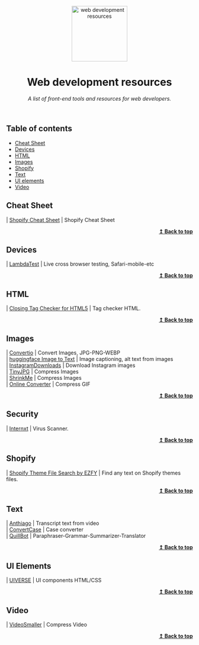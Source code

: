 <p align="center">
  <a href="https://github.com/CindyMoraDev/web-development-resources">
    <img width="150" height="150" alt="web development resources" src="https://cindymoradev.com/wp-content/uploads/elementor/thumbs/coding-1-q4ehwqx4iffsm1pj4v9v3z0k6vgkx1el0oxrnme4xg.png" />
  </a>
</p>
<h1 align="center">Web development resources</h1>
<p align="center"><i>A list of front-end tools and resources for web developers.</i></p>
<p align="center"><br /></p>

## Table of contents

* [Cheat Sheet](#cheat-sheet)
* [Devices](#devices)
* [HTML](#html)
* [Images](#images)
* [Shopify](#shopify)
* [Text](#text)
* [UI elements](#uielements)
* [Video](#video)


## Cheat Sheet
| [Shopify Cheat Sheet](https://www.shopify.com/partners/shopify-cheat-sheet)        |   Shopify Cheat Sheet <br>

<p align="right"><a href="#table-of-contents"><b>↥ Back to top</b></a></p>

## Devices
| [LambdaTest](https://www.lambdatest.com/)        | Live cross browser testing, Safari-mobile-etc <br>

<p align="right"><a href="#table-of-contents"><b>↥ Back to top</b></a></p>

## HTML
| [Closing Tag Checker for HTML5](https://www.aliciaramirez.com/closing-tags-checker/)        | Tag checker HTML. <br>

<p align="right"><a href="#table-of-contents"><b>↥ Back to top</b></a></p>

## Images
| [Convertio](https://convertio.co/image-converter/)        | Convert Images, JPG-PNG-WEBP <br>
| [huggingface Image to Text](https://huggingface.co/tasks/image-to-text)        | Image captioning, alt text from images <br>
| [InstagramDownloads](https://instagramdownloads.com)        | Download Instagram images  <br>
| [TinyJPG](https://tinyjpg.com)        | Compress Images <br>
| [ShrinkMe](https://shrinkme.app/?s=e)        | Compress Images <br>
| [Online Converter](https://www.onlineconverter.com/compress-gif)       | Compress GIF <br>

<p align="right"><a href="#table-of-contents"><b>↥ Back to top</b></a></p>

## Security
| [Internxt](https://internxt.com/virus-scanner)        | Virus Scanner. 

<p align="right"><a href="#table-of-contents"><b>↥ Back to top</b></a></p>

## Shopify
| [Shopify Theme File Search by EZFY](https://chrome.google.com/webstore/detail/shopify-theme-file-search/mhchmhfecfdpaifljcfebnlaiaphfkmb)        | Find any text on Shopify themes files. 

<p align="right"><a href="#table-of-contents"><b>↥ Back to top</b></a></p>

## Text
| [Anthiago](https://anthiago.com/transcript/)        | Transcript text from video <br>
| [ConvertCase](https://convertcase.net)        | Case converter  <br>
| [QuillBot](https://quillbot.com)        | Paraphraser-Grammar-Summarizer-Translator <br>

<p align="right"><a href="#table-of-contents"><b>↥ Back to top</b></a></p>

## UI Elements
| [UIVERSE](https://uiverse.io/)        | UI components HTML/CSS <br>

<p align="right"><a href="#table-of-contents"><b>↥ Back to top</b></a></p>

## Video
| [VideoSmaller](https://www.videosmaller.com)        | Compress Video <br>

<p align="right"><a href="#table-of-contents"><b>↥ Back to top</b></a></p>

